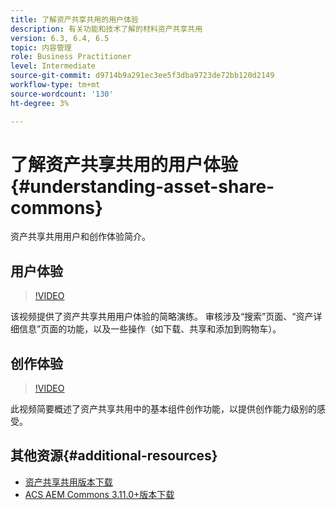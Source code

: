 ```yaml
---
title: 了解资产共享共用的用户体验
description: 有关功能和技术了解的材料资产共享共用
version: 6.3, 6.4, 6.5
topic: 内容管理
role: Business Practitioner
level: Intermediate
source-git-commit: d9714b9a291ec3ee5f3dba9723de72bb120d2149
workflow-type: tm+mt
source-wordcount: '130'
ht-degree: 3%

---
```



# 了解资产共享共用的用户体验{#understanding-asset-share-commons}

资产共享共用用户和创作体验简介。

## 用户体验

>[!VIDEO](https://video.tv.adobe.com/v/20497/?quality=9&learn=on)

该视频提供了资产共享共用用户体验的简略演练。 审核涉及“搜索”页面、“资产详细信息”页面的功能，以及一些操作（如下载、共享和添加到购物车）。

## 创作体验

>[!VIDEO](https://video.tv.adobe.com/v/20498/?quality=9&learn=on)

此视频简要概述了资产共享共用中的基本组件创作功能，以提供创作能力级别的感受。

## 其他资源{#additional-resources}

* [资产共享共用版本下载](https://github.com/Adobe-Marketing-Cloud/asset-share-commons/releases)
* [ACS AEM Commons 3.11.0+版本下载](https://github.com/Adobe-Consulting-Services/acs-aem-commons/releases)